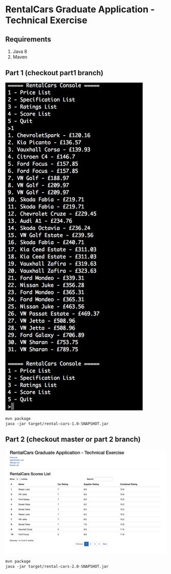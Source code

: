 # RentalCars Graduate Application - Technical Exercise

## Requirements
1. Java 8
2. Maven


## Part 1 (checkout part1 branch)
![Part 1 screenshot](https://github.com/RobPrecious/rentalcars/blob/master/wiki/part1.png)
```
mvn package
java -jar target/rental-cars-1.0-SNAPSHOT.jar
```



## Part 2 (checkout master or part 2 branch)
![Part 2 screenshot](https://github.com/RobPrecious/rentalcars/blob/master/wiki/part2.png)

```
mvn package
java -jar target/rental-cars-2.0-SNAPSHOT.jar
```
